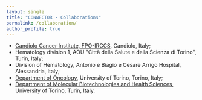 ```yaml
---
layout: single
title: "CONNECTOR - Collaborations"
permalink: /collaboration/
author_profile: true
--- 
```



* [Candiolo Cancer Institute, FPO-IRCCS](https://www.irccs.org/translational-cancer-medici), Candiolo, Italy;
* Hematology division 1, AOU "Città della Salute e della Scienza di Torino", Turin, Italy;
* Division of Hematology, Antonio e Biagio e Cesare Arrigo Hospital, Alessandria, Italy;
* [Department of Oncology](https://www.dep-oncology.unito.it/do/home.pl), University of Torino, Torino, Italy;
* [Department of Molecular Biotechnologies and Health Sciences](https://www.dmbhs.unito.it/do/home.pl), University of Torino, Turin, Italy.

